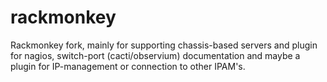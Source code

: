 rackmonkey
==========

Rackmonkey fork, mainly for supporting chassis-based servers and plugin for
nagios, switch-port (cacti/observium) documentation and maybe a plugin for 
IP-management or connection to other IPAM's. 
